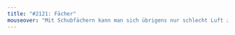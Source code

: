 ```yaml
---
title: "#2121: Fächer"
mouseover: "Mit Schubfächern kann man sich übrigens nur schlecht Luft zuwedeln."
---
```

